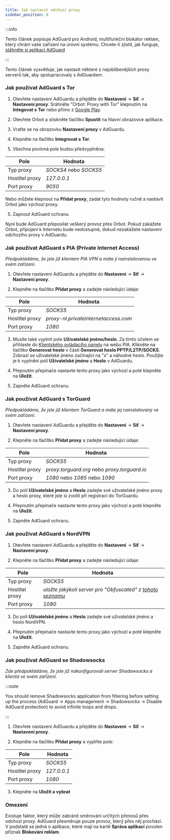 ```yaml
---
title: Jak nastavit odchozí proxy
sidebar_position: 8
---
```


:::info

Tento článek popisuje AdGuard pro Android, multifunkční blokátor reklam, který chrání vaše zařízení na úrovni systému. Chcete-li zjistit, jak funguje, [stáhněte si aplikaci AdGuard](https://adguard.com/download.html?auto=true)

:::

Tento článek vysvětluje, jak nastavit některé z nejoblíbenějších proxy serverů tak, aby spolupracovaly s AdGuardem.

### Jak používat AdGuard s Tor

1. Otevřete nastavení AdGuardu a přejděte do **Nastavení** → **Síť** → **Nastavení proxy**. Sráhněte "Orbot: Proxy with Tor" klepnutím na **Integovat s Tor** nebo přímo z [Google Play](https://play.google.com/store/apps/details?id=org.torproject.android&noprocess).

2. Otevřete Orbot a stiskněte tlačítko **Spustit** na hlavní obrazovce aplikace.

2. Vraťte se na obrazovku **Nastavení proxy** v AdGuardu.

3. Klepněte na tlačítko **Integrovat s Tor**.

4. Všechna povinná pole budou předvyplněna:

| Pole           | Hodnota                |
| -------------- | ---------------------- |
| Typ proxy      | *SOCKS4* nebo *SOCKS5* |
| Hostitel proxy | *127.0.0.1*            |
| Port proxy     | *9050*                 |

Nebo můžete klepnout na **Přidat proxy**, zadat tyto hodnoty ručně a nastavit Orbot jako výchozí proxy.

5. Zapnout AdGuard ochranu.

Nyní bude AdGuard přeposílat veškerý provoz přes Orbot. Pokud zakážete Orbot, připojení k Internetu bude nedostupné, dokud nezakážete nastavení odchozího proxy v AdGuardu.

### Jak používat AdGuard s PIA (Private Internet Access)

*Předpokládáme, že jste již klientem PIA VPN a máte ji nainstalovanou ve svém zařízení.*

1. Otevřete nastavení AdGuardu a přejděte do **Nastavení** → **Síť** → **Nastavení proxy**.

2. Klepněte na tlačítko **Přidat proxy** a zadejte následující údaje:

| Pole           | Hodnota                              |
| -------------- | ------------------------------------ |
| Typ proxy      | *SOCKS5*                             |
| Hostitel proxy | *proxy-nl.privateinternetaccess.com* |
| Port proxy     | *1080*                               |

3. Musíte také vyplnit pole **Uživatelské jméno/heslo**. Za tímto účelem se přihlaste do [Klientského ovládacího panelu](https://www.privateinternetaccess.com/pages/client-sign-in) na webu PIA. Klikněte na tlačítko **Generovat heslo** v části **Generovat heslo PPTP/L2TP/SOCKS**. Zobrazí se uživatelské jméno začínající na "x" a náhodné heslo. Použijte je k vyplnění polí **Uživatelské jméno** a **Heslo** v AdGuardu.

4. Přepnutím přepínače nastavte tento proxy jako výchozí a poté klepněte na **Uložit**.

5. Zapněte AdGuard ochranu.

### Jak používat AdGuard s TorGuard

*Předpokládáme, že jste již klientem TorGuard a máte jej nainstalovaný ve svém zařízení.*

1. Otevřete nastavení AdGuardu a přejděte do **Nastavení** → **Síť** → **Nastavení proxy**.

2. Klepněte na tlačítko **Přidat proxy** a zadejte následující údaje:

| Pole           | Hodnota                                       |
| -------------- | --------------------------------------------- |
| Typ proxy      | *SOCKS5*                                      |
| Hostitel proxy | *proxy.torguard.org* nebo *proxy.torguard.io* |
| Port proxy     | *1080* nebo *1085* nebo *1090*                |

3. Do polí **Uživatelské jméno** a **Heslo** zadejte své uživatelské jméno proxy a heslo proxy, které jste si zvolili při registraci do TorGuardu.

4. Přepnutím přepínače nastavte tento proxy jako výchozí a poté klepněte na **Uložit**.

5. Zapněte AdGuard ochranu.

### Jak používat AdGuard s NordVPN

1. Otevřete nastavení AdGuardu a přejděte do **Nastavení** → **Síť** → **Nastavení proxy**.

2. Klepněte na tlačítko **Přidat proxy** a zadejte následující údaje:

| Pole           | Hodnota                                                                                    |
| -------------- | ------------------------------------------------------------------------------------------ |
| Typ proxy      | *SOCKS5*                                                                                   |
| Hostitel proxy | *uložte jakýkoli server pro "Obfuscated" z [tohoto seznamu](https://nordvpn.com/servers/)* |
| Port proxy     | *1080*                                                                                     |

3. Do polí **Uživatelské jméno** a **Heslo** zadejte své uživatelské jméno a heslo NordVPN.

4. Přepnutím přepínače nastavte tento proxy jako výchozí a poté klepněte na **Uložit**.

5. Zapněte AdGuard ochranu.

### Jak používat AdGuard se Shadowsocks

*Zde předpokládáme, že jste již nakonfigurovali server Shadowsocks a klienta ve svém zařízení.*

:::note

You should remove Shadowsocks application from filtering before setting up the process (AdGuard → Apps management → Shadowsocks → Disable AdGuard protection) to avoid infinite loops and drops.

:::

1. Otevřete nastavení AdGuardu a přejděte do **Nastavení** → **Síť** → **Nastavení proxy**.

2. Klepněte na tlačítko **Přidat proxy** a vyplňte pole:

| Pole           | Hodnota     |
| -------------- | ----------- |
| Typ proxy      | *SOCKS5*    |
| Hostitel proxy | *127.0.0.1* |
| Port proxy     | *1080*      |

3. Klepněte na **Uložit a vybrat**

### Omezení

Existuje faktor, který může zabránit směrování určitých přenosů přes odchozí proxy. AdGuard přesměruje pouze provoz, který přes něj prochází. V podstatě se jedná o aplikace, které mají na kartě **Správa aplikací** povolen příznak **Blokování reklam**.
